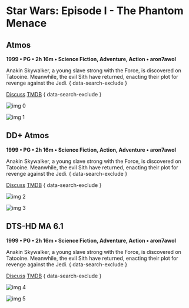 # Star Wars: Episode I - The Phantom Menace

## Atmos

**1999 • PG • 2h 16m • Science Fiction, Adventure, Action • aron7awol**

Anakin Skywalker, a young slave strong with the Force, is discovered on Tatooine. Meanwhile, the evil Sith have returned, enacting their plot for revenge against the Jedi.
{ data-search-exclude }

[Discuss](https://www.avsforum.com/threads/bass-eq-for-filtered-movies.2995212/post-56903752)  [TMDB](1893)
{ data-search-exclude }

![img 0](https://i.imgur.com/MncjT7F.jpg)

![img 1](https://i.imgur.com/th2NYe6.jpg)

## DD+ Atmos

**1999 • PG • 2h 16m • Science Fiction, Action, Adventure • aron7awol**

Anakin Skywalker, a young slave strong with the Force, is discovered on Tatooine. Meanwhile, the evil Sith have returned, enacting their plot for revenge against the Jedi.
{ data-search-exclude }

[Discuss](https://www.avsforum.com/threads/bass-eq-for-filtered-movies.2995212/post-56903752)  [TMDB](1893)
{ data-search-exclude }

![img 2](https://i.imgur.com/MncjT7F.jpg)

![img 3](https://i.imgur.com/th2NYe6.jpg)

## DTS-HD MA 6.1

**1999 • PG • 2h 16m • Science Fiction, Adventure, Action • aron7awol**

Anakin Skywalker, a young slave strong with the Force, is discovered on Tatooine. Meanwhile, the evil Sith have returned, enacting their plot for revenge against the Jedi.
{ data-search-exclude }

[Discuss](https://www.avsforum.com/threads/bass-eq-for-filtered-movies.2995212/post-56903752)  [TMDB](1893)
{ data-search-exclude }

![img 4](https://i.imgur.com/MncjT7F.jpg)

![img 5](https://i.imgur.com/th2NYe6.jpg)

